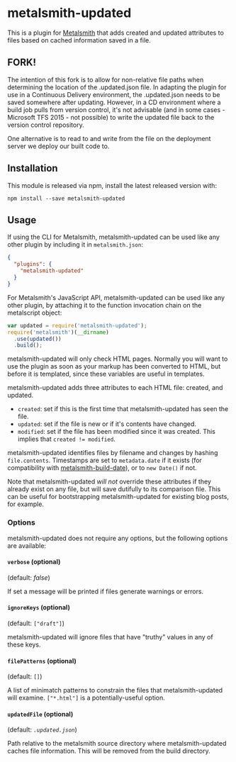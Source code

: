 # metalsmith-updated

This is a plugin for [Metalsmith](http://metalsmith.io) that adds created and
updated attributes to files based on cached information saved in a file.

## FORK!

The intention of this fork is to allow for non-relative file paths when determining the location of the .updated.json file. In adapting the plugin for use in a Continuous Delivery environment, the .updated.json needs to be saved somewhere after updating. However, in a CD environment where a build job pulls from version control, it's not advisable (and in some cases - Microsoft TFS 2015 - not possible) to write the updated file back to the version control repository.

One alternative is to read to and write from the file on the deployment server we deploy our built code to.

## Installation

This module is released via npm, install the latest released version with:

```
npm install --save metalsmith-updated
```

##  Usage

If using the CLI for Metalsmith, metalsmith-updated can be used like any other plugin by including it in `metalsmith.json`:

```json
{
  "plugins": {
    "metalsmith-updated"
  }
}
```

For Metalsmith's JavaScript API, metalsmith-updated can be used like any other plugin, by attaching it to the function invocation chain on the metalscript object:

```js
var updated = require('metalsmith-updated');
require('metalsmith')(__dirname)
  .use(updated())
  .build();
```

metalsmith-updated will only check HTML pages. Normally you will want to use
the plugin as soon as your markup has been converted to HTML, but before it
is templated, since these variables are useful in templates.

metalsmith-updated adds three attributes to each HTML file: created, and
updated.

* `created`: set if this is the first time that metalsmith-updated has seen
  the file.
* `updated`: set if the file is new or if it's contents have changed.
* `modified`: set if the file has been modified since it was created. This
  implies that `created != modified`.

metalsmith-updated identifies files by filename and changes by hashing
`file.contents`. Timestamps are set to `metadata.date` if it exists (for
compatibility with
[metalsmith-build-date](https://www.npmjs.com/package/metalsmith-build-date)),
or to `new Date()` if not.

Note that metalsmith-updated *will not* override these attributes if they
already exist on any file, but will save dutifully to its comparison file.
This can be useful for bootstrapping metalsmith-updated for existing blog
posts, for example.

### Options

metalsmith-updated does not require any options, but the following options
are available:

#### `verbose` (optional)

(default: *false*)

If set a message will be printed if files generate warnings or errors.

#### `ignoreKeys` (optional)

(default: `["draft"]`)

metalsmith-updated will ignore files that have "truthy" values in any of
these keys.

#### `filePatterns` (optional)

(default: `[]`)

A list of minimatch patterns to constrain the files that metalsmith-updated
will examine. `["*.html"]` is a potentially-useful option.

#### `updatedFile` (optional)

(default: *`.updated.json`*)

Path relative to the metalsmith source directory where metalsmith-updated
caches file information. This will be removed from the build directory.
